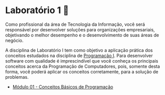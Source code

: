 # Laboratório 1 🧪

Como profissional da área de Tecnologia da Informação, você será responsável por desenvolver soluções para organizações empresariais, objetivando o melhor desempenho e o desenvolvimento de suas áreas de negócio.

A disciplina de Laboratório I tem como objetivo a aplicação prática dos conceitos estudados na disciplina de [Programação I](../programacao-1/). Para desenvolver software com qualidade é imprescindível que você conheça os principais conceitos acerca da Programação de Computadores, pois, somente desta forma, você poderá aplicar os conceitos corretamente, para a solução de problemas.

- [Módulo 01 - Conceitos Básicos de Programação](modulo-1/)
